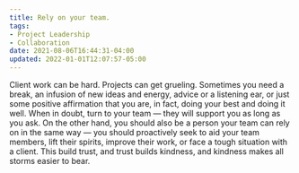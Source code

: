 ```yaml
---
title: Rely on your team.
tags:
- Project Leadership
- Collaboration
date: 2021-08-06T16:44:31-04:00
updated: 2022-01-01T12:07:57-05:00
---
```


Client work can be hard. Projects can get grueling. Sometimes you need a break, an infusion of new ideas and energy, advice or a listening ear, or just some positive affirmation that you are, in fact, doing your best and doing it well. When in doubt, turn to your team — they will support you as long as you ask. On the other hand, you should also be a person your team can rely on in the same way — you should proactively seek to aid your team members, lift their spirits, improve their work, or face a tough situation with a client. This build trust, and trust builds kindness, and kindness makes all storms easier to bear.